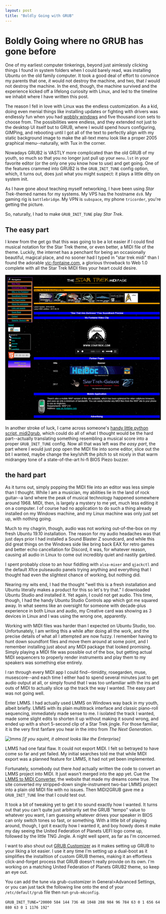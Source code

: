 ```yaml
---
layout: post
title: "Boldly Going with GRUB"
---
```


# Boldly Going where no GRUB has gone before

One of my earliest computer tinkerings, beyond just aimlessly clicking things I found in system folders when I could barely read, was installing Ubuntu on the old family computer. It took a good deal of effort to convince my parents that one, *it* would not destroy the machine, and two, that *I* would not destroy the machine. In the end, though, the machine survived and the experience kicked off a lifelong curiosity with Linux, and led to the timeline we inhabit where I have written this post. 

The reason I fell in love with Linux was the endless customization. As a kid, doing even menial things like installing updates or fighting with drivers was endlessly fun when you had [wobbly windows](https://www.omgubuntu.co.uk/2018/09/wobbly-windows-new-libanimation-linux-library) and five thousand icon sets to choose from. The possibilities were endless, and they extended not just to the desktop UI itself but to GRUB, where I would spend hours configuring, GIMPing, and rebooting until I got all of the text to perfectly align with my static background image to make the all-text menu look like a proper 2005 graphical menu--naturally, with Tux in the corner. 

Nowadays GRUB2 is VASTLY more complicated than the old GRUB of my youth, so much so that you no longer just pull up your `menu.lst` in your favorite editor (or the only one you know how to use) and get going. One of the features crammed into GRUB2 is the `GRUB_INIT_TUNE` config option, which, it turns out, does just what you might suspect: it plays a little ditty on system init. 

As I have gone about teaching myself networking, I have been using *Star Trek*-themed names for my systems. My VPS has the hostname `ds9`. My gaming rig is `battlebridge`. My VPN is `subspace`, my phone `tricorder`, you're getting the picture. 

So, naturally, I had to make `GRUB_INIT_TUNE` play *Star Trek*. 

## The easy part

I knew from the get go that this was going to be a lot easier if I could find musical notation for the Star Trek theme, or even better, a MIDI file of the theme. Luckily, the internet has a penchant for being an occasionally beautiful, magical place, and no sooner had I typed in "star trek midi" than I found the adorable [vic-fontaine.com](http://www.vic-fontaine.com), a glorious throwback to Web 1.0 complete with all the Star Trek MIDI files your heart could desire. 

![vic-fontaine.com](../images/vic.png)

In another stroke of luck, I came across someone's [handy little python script, midi2grub](https://gitlab.com/lukasfink1/midi2grub), which could do all of what I thought would be the hard part--actually translating something resembling a musical score into a proper `GRUB_INIT_TUNE` config. Now all that was left was *the easy part*, the part where I would just pop open the MIDI file into some editor, slice out the bit I wanted, maybe change the key/shift the pitch to sit nicely in that warm midrangey tone of a state-of-the-art hi-fi BIOS Piezo buzzer. 

## the hard part

As it turns out, simply popping the MIDI file into an editor was less simple than I thought. While I am a musician, my abilities lie in the land of rock guitar--a land where the peak of musical technology happened somewhere around 1968. MIDI, then, is largely a mystery to me yet, much less editing it on a computer. I of course had no application to do such a thing already installed on my Windows machine, and my Linux machine was only just set up, with nothing going. 

Much to my chagrin, though, audio was not working out-of-the-box on my fresh Ubuntu 19.10 installation. The reason for my audio headaches was that just days prior I had installed a Sound Blaster Z soundcard, and while this did great things on the Windows side like bring back EAX for retro games and better echo cancellation for Discord, it was, for whatever reason, causing all audio in Linux to come out incredibly quiet and nastily garbled. 

I spent probably close to an hour fiddling with `alsa-mixer` and `qjackctl` and the default Xfce pulseaudio panels trying anything and everything that I thought had even the slightest chance of working, but nothing did. 

Nearing my wits end, I had the thought "well this is a fresh installation and Ubuntu literally makes a product for this so let's try that." I downloaded Ubuntu Studio and installed it. Yet again, I could not get audio. This time, though, I had the handy Ubuntu Studio Controls app which got me squared away. In what seems like an oversight for someone with decade-plus experience in both Linux and audio, my Creative card was showing as 3 devices in Linux and I was using the wrong one, apparently. 

Working with MIDI files was harder than I expected on Ubuntu Studio, too. Unfortunately, I am writing this a while after doing all the work, and the precise details of what all I attempted are now fuzzy. I remember having to hunt down soundfont files and move them around at some point, and I remember installing just about any MIDI package that looked promising. Simply playing a MIDI file was possible out of the box, but getting actual MIDI sequencers to properly render instruments and play them to my speakers was something else entirely. 

I ran through every MIDI app I could find--timidity, rosegarden, muse, musescore--and each time I either had to spend several minutes just to get audio output at all, or simply found that I was too unfamiliar with the ins and outs of MIDI to actually slice up the track the way I wanted. The easy part was not going well. 

Enter LMMS. I had actually used LMMS on Windows way back in my youth, albeit briefly. LMMS with its plain multitrack interface and classic piano-roll sequencing, immediately made sense to me. I isolated the track I wanted, made some slight edits to shorten it up without making it sound wrong, and ended up with a short 5-second clip of a Star Trek jingle. For those familiar, it is the very first fanfare you hear in the intro from *The Next Generation*. 

![lmms](https://queenkjuul.github.io/images/lmms.png)
*[if you squint, it almost looks like the Enterprise]*

LMMS had one fatal flaw. It could not export MIDI. I felt so betrayed to have come so far and yet failed. My initial searches told me that while MIDI export was a planned feature for LMMS, it had not yet been implemented. 

Fortunately, somebody out there *had* actually written the code to convert an LMMS project into MIDI. It just wasn't merged into the app yet. Cue the [LMMS to MIDI Converter](https://www.lynxwave.com/LMMStoMIDI/LMMStoMIDIConverter.html), the website that made my dreams come true. The site converted my stripped-down single-instrument two-bar LMMS project into a plain old MIDI file with no issues. Then MIDI2GRUB gave me a `GRUB_INIT_TUNE` line that I could test out. 

It took a bit of tweaking yet to get it to sound exactly how I wanted. It turns out that you can't quite just arbitrarily set the GRUB "tempo" value to whatever you want, I am guessing whatever drives your speaker in BIOS can only switch tones so fast, or something. With a little bit of playing around, though, I got it exactly how I wanted it, and boy howdy does it make my day seeing the United Federation of Planets UEFI logo come up, followed by the little TNG Jingle. A night well spent, as far as I'm concerned. 

I want to also shout out [GRUB Customizer](https://launchpad.net/grub-customizer) as it makes setting up GRUB to your liking a lot easier. I use it any time I'm setting up a dual-boot as it simplifies the installtion of custom GRUB themes, making it an effortless click-and-forget process that GRUB doesn't really provide on its own. I'm working on a matching United Federation of Planets GRUB2 theme, so keep an eye out. 

You can add the tune via grub-customizer in General>Advanced Settings, or you can just tack the following line onto the end of your `/etc/default/grub` file then run `grub-mkconfig`. 

`GRUB_INIT_TUNE="20000 584 144 736 48 1048 288 984 96 784 63 0 1 656 64 880 63 0 1 1176 192"`
